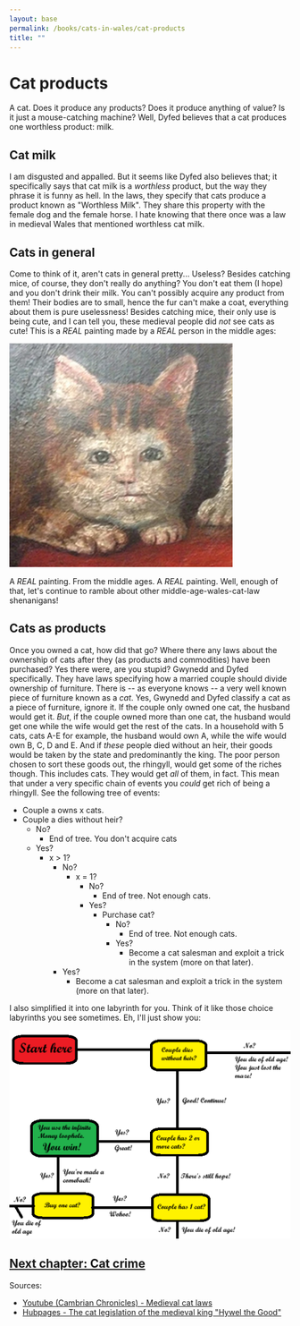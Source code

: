 ```yaml
---
layout: base
permalink: /books/cats-in-wales/cat-products
title: ""
---
```


# Cat products
A cat. Does it produce any products? Does it produce anything of value?
Is it just a mouse-catching machine? Well, Dyfed believes that a cat produces
one worthless product: milk.

## Cat milk
I am disgusted and appalled. But it seems like Dyfed also believes that; it
specifically says that cat milk is a *worthless* product, but the way they
phrase it is funny as hell. In the laws, they specify that cats produce a product
known as "Worthless Milk". They share this property with the female dog and the
female horse. I hate knowing that there once was a law in medieval Wales that mentioned
worthless cat milk.

## Cats in general
Come to think of it, aren't cats in general pretty... Useless? Besides catching mice, of
course, they don't really do anything? You don't eat them (I hope) and you don't drink
their milk. You can't possibly acquire any product from them! Their bodies are to small,
hence the fur can't make a coat, everything about them is pure uselessness! Besides catching
mice, their only use is being cute, and I can tell you, these medieval people did *not* see
cats as cute! This is a *REAL* painting made by a *REAL* person in the middle ages:

[![Medieval cat](/images/medieval-cat.png)](/)

A *REAL* painting. From the middle ages. A *REAL* painting. Well, enough of that, let's
continue to ramble about other middle-age-wales-cat-law shenanigans!

## Cats as products
Once you owned a cat, how did that go? Where there any laws about the ownership of cats
after they (as products and commodities) have been purchased? Yes there were, are you
stupid? Gwynedd and Dyfed specifically. They have laws specifying how a married couple
should divide ownership of furniture. There is -- as everyone knows -- a very well known
piece of furniture known as a *cat*. Yes, Gwynedd and Dyfed classify a cat as a piece
of furniture, ignore it. If the couple only owned one cat, the husband would get it.
*But*, if the couple owned more than one cat, the husband would get one while the
wife would get the rest of the cats. In a household with 5 cats, cats A-E for example,
the husband would own A, while the wife would own B, C, D and E. And if *these* people
died without an heir, their goods would be taken by the state and predominantly the
king. The poor person chosen to sort these goods out, the rhingyll, would get some
of the riches though. This includes cats. They would get *all* of them, in fact. This
mean that under a very specific chain of events you *could* get rich of being a
rhingyll. See the following tree of events:

- Couple a owns x cats.
- Couple a dies without heir?
  - No?
    - End of tree. You don't acquire cats
  - Yes?
    - x > 1?
      - No?
        - x = 1?
          - No?
            - End of tree. Not enough cats.
          - Yes?
            - Purchase cat?
              - No?
                - End of tree. Not enough cats.
              - Yes?
                - Become a cat salesman and exploit a trick in the system (more on that later).
      - Yes?
        - Become a cat salesman and exploit a trick in the system (more on that later).

I also simplified it into one labyrinth for you. Think of it like those choice
labyrinths you see sometimes. Eh, I'll just show you:

[![The labyrinth](/images/rhingyll.png)](/)

## [Next chapter: Cat crime](/books/cats-in-wales/cat-crime)

Sources:
- [Youtube (Cambrian Chronicles) -
Medieval cat laws](https://www.youtube.com/watch?v=jD3b1s-s9bk&themeRefresh=1)
- [Hubpages - The cat legislation of the medieval king
"Hywel the Good"](https://discover.hubpages.com/animals/the-cat-legislation-of-the-medieval-king-hywel-the-good)
